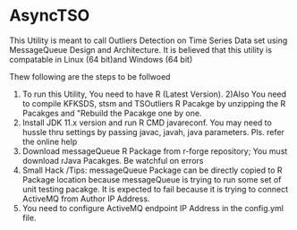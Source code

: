 # AsyncTSO
This Utility is meant to call Outliers Detection on Time Series Data set using MessageQueue Design and Architecture. It is believed that this utility is compatable in Linux (64 bit)and Windows (64 bit)

Thew following are the steps to be follwoed
1) To run this Utility, You need to have R (Latest Version). 
2)Also You need to compile KFKSDS, stsm and TSOutliers R Pacakge by unzipping the R Pacakges and "Rebuild the Pacakge one by one.
3) Install JDK 11.x version and run R CMD javareconf. You may need to hussle thru settings by passing javac, javah, java parameters. Pls. refer the online help
4) Download messageQueue R Package from r-forge repository; You must download rJava Pacakges. Be watchful on errors
5) Small Hack /Tips: messageQueue Package can be directly copied to R Package location because messageQueue is trying to run some set of unit testing pacakge. It is expected to fail because it is trying to connect ActiveMQ from Author IP Address.
6) You need to configure ActiveMQ endpoint IP Address in the config.yml file.
